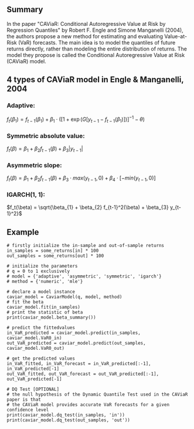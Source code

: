 ## Summary
In the paper "CAViaR: Conditional Autoregressive Value at Risk by Regression Quantiles" by Robert F. Engle and Simone Manganelli (2004), the authors propose a new method for estimating and evaluating Value-at-Risk (VaR) forecasts. The main idea is to model the quantiles of future returns directly, rather than modeling the entire distribution of returns. The model they propose is called the Conditional Autoregressive Value at Risk (CAViaR) model.

## 4 types of CAViaR model in Engle & Manganelli, 2004
### Adaptive:
$f_{t}(\beta_{1}) = f_{t-1}(\beta_{1}) + \beta_{1} \cdot ([1 + \exp(G[y_{t-1} - f_{t-1}(\beta_{1})])]^{-1} - \theta )$

### Symmetric absolute value:
$f_t(\beta) = \beta_{1} + \beta_{2} f_{t-1}(\beta) + \beta_{3} |y_{t-1}|$

### Asymmetric slope:
$f_t(\beta) = \beta_{1} + \beta_{2} f_{t-1}(\beta) + \beta_{3} \cdot max(y_{t-1}, 0) + \beta_{4} \cdot [-min(y_{t-1}, 0)]$

### IGARCH(1, 1):
$f_t(\beta) = \sqrt{\beta_{1} + \beta_{2} f_{t-1}^2(\beta) + \beta_{3} y_{t-1}^2}$


## Example
```
# firstly initialize the in-sample and out-of-sample returns
in_samples = some_returns[in] * 100
out_samples = some_returns[out] * 100

# initialize the parameters
# q = 0 to 1 exclusively
# model = {'adaptive', 'asymmetric', 'symmetric', 'igarch'}
# method = {'numeric', 'mle'}

# declare a model instance
caviar_model = CaviarModel(q, model, method)
# fit the beta
caviar_model.fit(in_samples)
# print the statistic of beta
print(caviar_model.beta_summary())

# predict the fittedvalues
in_VaR_predicted = caviar_model.predict(in_samples, caviar_model.VaR0_in)
out_VaR_predicted = caviar_model.predict(out_samples, caviar_model.VaR0_out)

# get the predicted values
in_VaR_fitted, in_VaR_forecast = in_VaR_predicted[:-1], in_VaR_predicted[-1]
out_VaR_fitted, out_VaR_forecast = out_VaR_predicted[:-1], out_VaR_predicted[-1]

# DQ Test [OPTIONAL]
# the null hypothesis of the Dynamic Quantile Test used in the CAViaR paper is that
# the CAViaR model provides accurate VaR forecasts for a given confidence level
print(caviar_model.dq_test(in_samples, 'in'))
print(caviar_model.dq_test(out_samples, 'out'))
```
